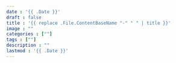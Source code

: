 ```yaml
---
date : '{{ .Date }}'
draft : false
title : '{{ replace .File.ContentBaseName "-" " " | title }}'
image : ""
categories : [""]
tags : [""]
description : ""
lastmod : '{{ .Date }}'
---
```

